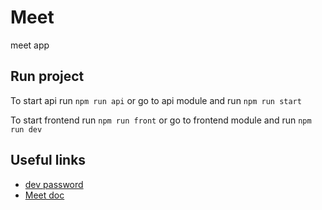 # Meet
meet app

## Run project

To start api run `npm run api` or go to api module and run `npm run start`

To start frontend run `npm run front` or go to frontend module and run `npm run dev`

## Useful links

- [dev password](https://docs.google.com/spreadsheets/d/1fTEiDgfhQZN4m5jpN6l2Jcpq6-SE_dTBNb011HCx5vo/edit#gid=0)
- [Meet doc](https://docs.google.com/document/d/1zy5H804IU3o5tQ3SYDhOZ0CAzp4V0rfQHeufQe3tEI4/edit)
